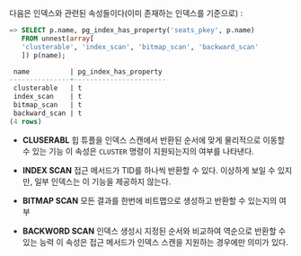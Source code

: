 
다음은 인덱스와 관련된 속성들이다(이미 존재하는 인덱스를 기준으로) : 

```sql
=> SELECT p.name, pg_index_has_property('seats_pkey', p.name)
   FROM unnest(array[
   'clusterable', 'index_scan', 'bitmap_scan', 'backward_scan'
   ]) p(name);

 name          | pg_index_has_property
---------------+-----------------------
 clusterable   | t
 index_scan    | t
 bitmap_scan   | t
 backward_scan | t
(4 rows)
```

- **CLUSERABL**
힙 튜플을 인덱스 스캔에서 반환된 순서에 맞게 물리적으로 이동할 수 있는 기능
이 속성은 `CLUSTER` 명령이 지원되는지의 여부를 나타낸다.

- **INDEX SCAN**
접근 메서드가 TID를 하나씩 반환할 수 있다. 이상하게 보일 수 있지만, 일부 인덱스는 이 기능을 제공하지 않는다.

- **BITMAP SCAN**
모든 결과를 한번에 비트맵으로 생성하고 반환할 수 있는지의 여부

- **BACKWORD SCAN**
인덱스 생성시 지정된 순서와 비교하여 역순으로 반환할 수 있는 능력
이 속성은 접근 메서드가 인덱스 스캔을 지원하는 경우에만 의미가 있다.